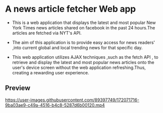 # A news article fetcher Web app 

* This is a web application that displays the latest and most popular New York Times news articles shared on facebook in the past 24 hours.The articles are fetched via NYT's API. 

* The aim of this application is to provide easy access for news readers' ,into current global and local trending news for that specific day.

* This web application utilizes  AJAX techniques ,such as the fetch API , to retrieve and display the latest and most popular news articles onto the user's device screen without the web application refreshing.Thus, creating a rewarding user experience.

## Preview


https://user-images.githubusercontent.com/89397749/172071716-9ba03ae9-c49a-4516-b4c8-5287d6b00120.mp4


